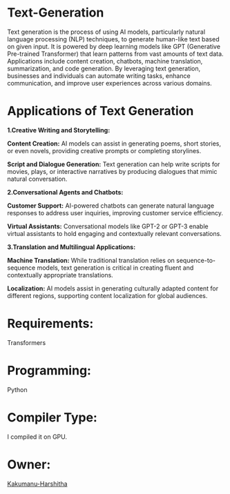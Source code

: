 # Text-Generation
Text generation is the process of using AI models, particularly natural language processing (NLP) techniques, to generate human-like text based on given input. It is powered by deep learning models like GPT (Generative Pre-trained Transformer) that learn patterns from vast amounts of text data. Applications include content creation, chatbots, machine translation, summarization, and code generation. By leveraging text generation, businesses and individuals can automate writing tasks, enhance communication, and improve user experiences across various domains.
# Applications of Text Generation
**1.Creative Writing and Storytelling:**

**Content Creation:**
AI models can assist in generating poems, short stories, or even novels, providing creative prompts or completing storylines.

**Script and Dialogue Generation:**
Text generation can help write scripts for movies, plays, or interactive narratives by producing dialogues that mimic natural conversation.

**2.Conversational Agents and Chatbots:**

**Customer Support:**
AI-powered chatbots can generate natural language responses to address user inquiries, improving customer service efficiency.

**Virtual Assistants:**
Conversational models like GPT-2 or GPT-3 enable virtual assistants to hold engaging and contextually relevant conversations.

**3.Translation and Multilingual Applications:**

**Machine Translation:**
While traditional translation relies on sequence-to-sequence models, text generation is critical in creating fluent and contextually appropriate translations.

**Localization:**
AI models assist in generating culturally adapted content for different regions, supporting content localization for global audiences.
# Requirements:
Transformers
# Programming:
Python
# Compiler Type:
I compiled it on GPU.
# Owner:
[Kakumanu-Harshitha](https://github.com/Kakumanu-Harshitha)

